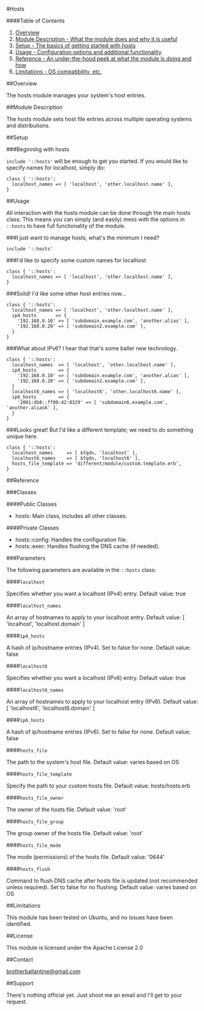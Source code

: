 #Hosts

####Table of Contents

1. [Overview](#overview)
2. [Module Description - What the module does and why it is useful](#module-description)
3. [Setup - The basics of getting started with hosts](#setup)
4. [Usage - Configuration options and additional functionality](#usage)
5. [Reference - An under-the-hood peek at what the module is doing and how](#reference)
6. [Limitations - OS compatibility, etc.](#limitations)

##Overview

The hosts module manages your system's host entries.

##Module Description

The hosts module sets host file entries across multiple operating systems and distributions.

##Setup

###Beginning with hosts

`include '::hosts'` will be enough to get you started. If you would like to specify names for localhost, simply do:

```puppet
class { '::hosts':
  localhost_names => [ 'localhost', 'other.localhost.name' ],
}
```

##Usage

All interaction with the hosts module can be done through the main hosts class. This means you can simply (and easily) mess with the options in `::hosts` to have full functionality of the module.

###I just want to manage hosts, what's the minimum I need?

```puppet
include '::hosts'
```

###I'd like to specify some custom names for localhost

```puppet
class { '::hosts':
  localhost_names => [ 'localhost', 'other.localhost.name' ],
}
```

###Solid! I'd like some other host entries now...

```puppet
class { '::hosts':
  localhost_names => [ 'localhost', 'other.localhost.name' ],
  ip4_hosts       => {
    '192.168.0.10' => [ 'subdomain.example.com', 'another.alias' ],
    '192.168.0.20' => [ 'subdomain2.example.com' ],
  }
}
```

###What about IPv6? I hear that that's some baller new technology.

```puppet
class { '::hosts':
  localhost_names  => [ 'localhost', 'other.localhost.name' ],
  ip4_hosts        => {
    '192.168.0.10' => [ 'subdomain.example.com', 'another.alias' ],
    '192.168.0.20' => [ 'subdomain2.example.com' ],
  }
  localhost6_names => [ 'localhost6', 'other.localhost6.name' ],
  ip6_hosts        => {
    '2001:db8::ff00:42:8329' => [ 'subdomain6.example.com', 'another.alias6' ],
  }
}
```

###Looks great!  But I'd like a different template; we need to do something unique here.

```puppet
class { '::hosts':
  localhost_names     => [ $fqdn, 'localhost' ],
  localhost6_names    => [ $fqdn, 'localhost6' ],
  hosts_file_template => 'different/module/custom.template.erb',
}
```

##Reference

###Classes

####Public Classes

* hosts: Main class, includes all other classes.

####Private Classes

* hosts::config: Handles the configuration file.
* hosts::exec: Handles flushing the DNS cache (if needed).

###Parameters

The following parameters are available in the `::hosts` class:



####`localhost`

Specifies whether you want a localhost (IPv4) entry. Default value: true

####`localhost_names`

An array of hostnames to apply to your localhost entry. Default value: [ 'localhost', 'localhost.domain' ]

####`ip4_hosts`

A hash of ip/hostname entries (IPv4). Set to false for none. Default value: false

####`localhost6`

Specifies whether you want a localhost (IPv6) entry. Default value: true

####`localhost6_names`

An array of hostnames to apply to your localhost entry (IPv6). Default value: [ 'localhost6', 'localhost6.domain' ]

####`ip6_hosts`

A hash of ip/hostname entries (IPv6). Set to false for none. Default value: false

####`hosts_file`

The path to the system's host file. Default value: varies based on OS

####`hosts_file_template`

Specify the path to your custom hosts file. Default value: hosts/hosts.erb

####`hosts_file_owner`

The owner of the hosts file. Default value: 'root'

####`hosts_file_group`

The group owner of the hosts file. Default value: 'root'

####`hosts_file_mode`

The mode (permissions) of the hosts file. Default value: '0644'

####`hosts_flush`

Command to flush DNS cache after hosts file is updated (not recommended unless required). Set to false for no flushing. Default value: varies based on OS


##Limitations

This module has been tested on Ubuntu, and no issues have been identified.


##License

This module is licensed under the Apache License 2.0

##Contact

brotherballantine@gmail.com

##Support

There's nothing official yet.
Just shoot me an email and I'll get to your request.
